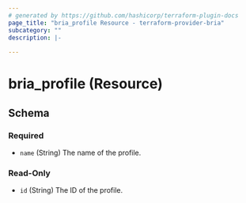 ```yaml
---
# generated by https://github.com/hashicorp/terraform-plugin-docs
page_title: "bria_profile Resource - terraform-provider-bria"
subcategory: ""
description: |-
  
---
```


# bria_profile (Resource)





<!-- schema generated by tfplugindocs -->
## Schema

### Required

- `name` (String) The name of the profile.

### Read-Only

- `id` (String) The ID of the profile.


